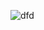 ![dfd](https://cloud.githubusercontent.com/assets/21317149/19247165/71cd9876-8eef-11e6-81ff-e722d63888b7.jpg)
